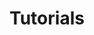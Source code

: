 ---
title: Tutorials
description: Tutorial on installing software and setting up development environment

# Badge style
style:
    background: "#2a9d8f"
    color: "#fff"
---